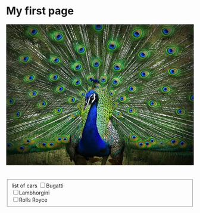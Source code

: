 <html>
 <head></head> 
 <body> 
  <h1><b> My first page</b></h1> 
  <img src="images.jpeg" title="Peacock">
    <br>
      <br>
        <br>
 <form>
   <fieldset>
     <lengend>list of cars</lengend >
       <input type="checkbox">Bugatti<br>
         <input type="checkbox">Lambhorgini<br>
           <input type="checkbox">Rolls Royce
     </fieldset >
   </form>
 </body>
</html>

